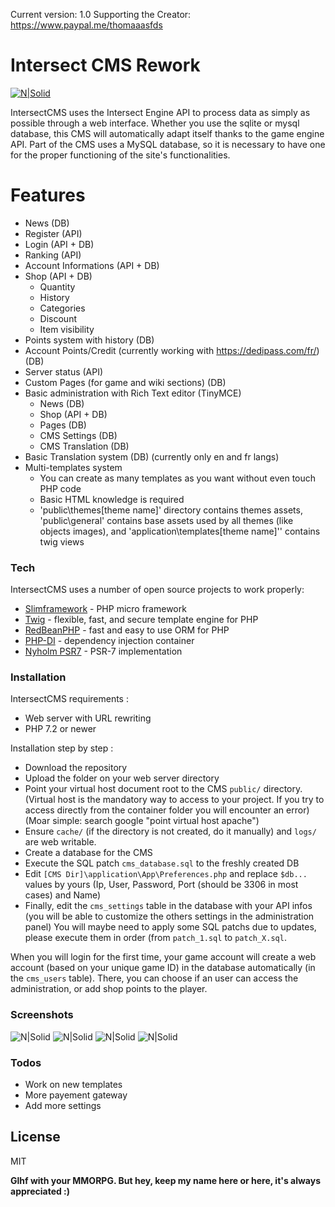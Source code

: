 Current version: 1.0
Supporting the Creator: https://www.paypal.me/thomaaasfds

# Intersect CMS Rework

[![N|Solid](https://s3.us-east-2.amazonaws.com/ascensiongamedev/filehost/a4727b61d3221e25d4960d124f383986.png)](https://www.freemmorpgmaker.com/)

IntersectCMS uses the Intersect Engine API to process data as simply as possible through a web interface. Whether you use the sqlite or mysql database, this CMS will automatically adapt itself thanks to the game engine API. Part of the CMS uses a MySQL database, so it is necessary to have one for the proper functioning of the site's functionalities.

# Features

- News (DB)
- Register (API)
- Login (API + DB)
- Ranking (API)
- Account Informations (API + DB)
- Shop (API + DB)
    - Quantity
    - History
    - Categories 
    - Discount
    - Item visibility
- Points system with history (DB)
- Account Points/Credit (currently working with https://dedipass.com/fr/) (DB)
- Server status (API)
- Custom Pages (for game and wiki sections) (DB)
- Basic administration with Rich Text editor (TinyMCE)
    - News (DB)
    - Shop (API + DB)
    - Pages (DB)
    - CMS Settings (DB)
    - CMS Translation (DB)
- Basic Translation system (DB) (currently only en and fr langs)
- Multi-templates system
    - You can create as many templates as you want without even touch PHP code
    - Basic HTML knowledge is required
    - 'public\themes\[theme name]' directory contains themes assets, 'public\general' contains base assets used by all themes (like objects images), and 'application\templates\[theme name]'' contains twig views

### Tech

IntersectCMS uses a number of open source projects to work properly:

* [Slimframework](https://www.slimframework.com/) - PHP micro framework
* [Twig](https://twig.symfony.com/) - flexible, fast, and secure template engine for PHP
* [RedBeanPHP](https://www.redbeanphp.com/index.php) - fast and easy to use ORM for PHP
* [PHP-DI](http://php-di.org/) - dependency injection container
* [Nyholm PSR7](https://github.com/Nyholm/psr7) - PSR-7 implementation

### Installation

IntersectCMS requirements :

- Web server with URL rewriting
- PHP 7.2 or newer

Installation step by step :

- Download the repository
- Upload the folder on your web server directory
- Point your virtual host document root to the CMS `public/` directory. (Virtual host is the mandatory way to access to your project. If you try to access directly from the container folder you will encounter an error) (Moar simple: search google "point virtual host apache")
- Ensure `cache/` (if the directory is not created, do it manually) and `logs/` are web writable.
- Create a database for the CMS
- Execute the SQL patch `cms_database.sql` to the freshly created DB
- Edit `[CMS Dir]\application\App\Preferences.php` and replace `$db...` values by yours (Ip, User, Password, Port (should be 3306 in most cases) and Name)
- Finally, edit the `cms_settings` table in the database with your API infos (you will be able to customize the others settings in the administration panel)
You will maybe need to apply some SQL patchs due to updates, please execute them in order (from `patch_1.sql` to `patch_X.sql`.

When you will login for the first time, your game account will create a web account (based on your unique game ID) in the database automatically (in the `cms_users` table). There, you can choose if an user can access the administration, or add shop points to the player.

### Screenshots

![N|Solid](https://i.postimg.cc/sX55nFyD/1.png)
![N|Solid](https://i.postimg.cc/Xq8dbwpR/2.png)
![N|Solid](https://i.postimg.cc/Y0kYZXqN/3.png)
![N|Solid](https://i.postimg.cc/6qY2StPw/4.png)

### Todos

 - Work on new templates
 - More payement gateway
 - Add more settings

License
----

MIT


**Glhf with your MMORPG. But hey, keep my name here or here, it's always appreciated :)**
